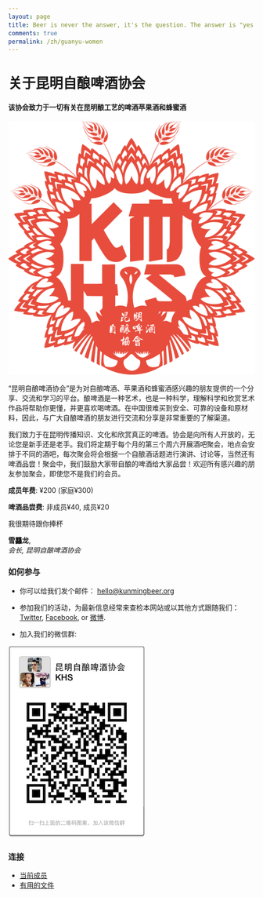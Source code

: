 ```yaml
---
layout: page
title: Beer is never the answer, it's the question. The answer is "yes please".
comments: true
permalink: /zh/guanyu-women
---
```


# 关于昆明自酿啤酒协会
#### 该协会致力于一切有关在昆明酿工艺的啤酒苹果酒和蜂蜜酒

![昆明自年啤酒协会的标志](/assets/images/logo-red.png)

“昆明自酿啤酒协会”是为对自酿啤酒、苹果酒和蜂蜜酒感兴趣的朋友提供的一个分享、交流和学习的平台。酿啤酒是一种艺术，也是一种科学，理解科学和欣赏艺术作品将帮助你更懂，并更喜欢喝啤酒。在中国很难买到安全、可靠的设备和原材料，因此，与广大自酿啤酒的朋友进行交流和分享是非常重要的了解渠道。

我们致力于在昆明传播知识、文化和欣赏真正的啤酒。协会是向所有人开放的，无论您是新手还是老手。我们将定期于每个月的第三个周六开展酒吧聚会，地点会安排于不同的酒吧，每次聚会将会根据一个自酿酒话题进行演讲、讨论等，当然还有啤酒品尝！聚会中，我们鼓励大家带自酿的啤酒给大家品尝！欢迎所有感兴趣的朋友参加聚会，即使您不是我们的会员。

**成员年费**: ¥200 (家庭¥300) 

**啤酒品尝费**: 非成员¥40, 成员¥20

<div class="message">
	<p>我很期待跟你捧杯</p>
	<p><strong>雪龘龙</strong>,<br>
	<em>会长, 昆明自酿啤酒协会</em></p>
</div>

### 如何参与

* 你可以给我们发个邮件： [hello@kunmingbeer.org](mailto:hello@kunmingbeer.org)

* 参加我们的活动，为最新信息经常来查检本网站或以其他方式跟随我们：[Twitter](https://twitter.com/kunmingbeer), [Facebook](https://facebook.com/kunmingbeer), or [微博](http://www.weibo.com/u/5228263128).

* 加入我们的微信群:

![KHS微信编码](/media/qr-code.jpg)

### 连接

* [当前成员](/zh/huiyuan)
* [有用的文件](/zh/wenjian)